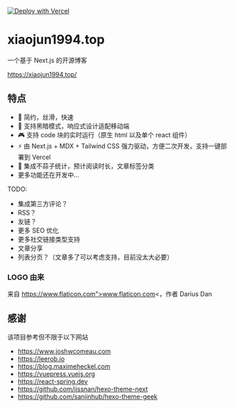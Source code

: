 [![Deploy with Vercel](https://vercel.com/button)](https://vercel.com/new/clone?repository-url=https%3A%2F%2Fgithub.com%2Fxiaojun1994%2Fxiaojun1994.top)

# xiaojun1994.top

一个基于 Next.js 的开源博客

https://xiaojun1994.top/

## 特点

- 🎨 简约，丝滑，快速
- 🌚 支持黑暗模式，响应式设计适配移动端
- 🎮 支持 code 块的实时运行（原生 html 以及单个 react 组件）
- ⚡️ 由 Next.js + MDX + Tailwind CSS 强力驱动，方便二次开发，支持一键部署到 Vercel
- 🧩 集成不蒜子统计，预计阅读时长，文章标签分类
- 更多功能还在开发中...

TODO:

- 集成第三方评论？
- RSS？
- 友链？
- 更多 SEO 优化
- 更多社交链接类型支持
- 文章分享
- 列表分页？（文章多了可以考虑支持，目前没太大必要）

### LOGO 由来

来自 https://www.flaticon.com">www.flaticon.com<，作者 Darius Dan

## 感谢

该项目参考但不限于以下网站

- https://www.joshwcomeau.com
- https://leerob.io
- https://blog.maximeheckel.com
- https://vuepress.vuejs.org
- https://react-spring.dev
- https://github.com/iissnan/hexo-theme-next
- https://github.com/sanjinhub/hexo-theme-geek
